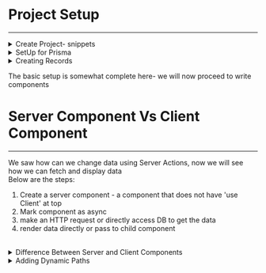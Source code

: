 # Project Setup
---------------
<details>
  <summary> Create Project- snippets </summary>
> npx create-next-app@latest


project name: snippets
<br />
all options yes but only last one no ==>  change default import alias : No

> cd snippets
</details>

<details>
  <summary> SetUp for Prisma </summary>
## prisma setup

> npm install prisma
<br />
> npx prisma init --datasource-provider sqlite  
<br />

(new folder prisma created parallel to src folder)

see in docs screenshot => prisma-setup.png

the newly created primsa folder has file schema.prisma it has below content

```javascript
// This is your Prisma schema file,
// learn more about it in the docs: https://pris.ly/d/prisma-schema

generator client {
  provider = "prisma-client-js"
}

datasource db {
  provider = "sqlite"
  url      = env("DATABASE_URL")
}
```

We will update this file and add below: 

```javascript
model Snippet {
  id Int @id @default(autoincrement())
  title String
  code String
}
```

We need to tell Prisma we want to use this defintion for SQlLite DB
so in terminal
 > npx prisma migrate dev

It will ask for "Enter a name for the new migration"
lets give this as -  add snippets
See in docs screenshot - sqlLite-db-name.png

</details>

<details>
  <summary> Creating Records</summary>
## Below are the steps for creating a record: 

1. Create Prisma Client to access DB
2. Create Form in SnipperCreatePage
3. Define a server action : this is a function that will be called when form is submitted
4. In Server action, validate the user's input and then create a new snippet
5. Redirects the user to homepage which lists all the snippets

<hr/>
<details>
  <summary> Step1: For creating prisma client  </summary>

in src folder - parallel to folder app => create a new folder db <br />
and inside that create a new file - index.ts <br />
add the below code :

index.ts(src -> db)
-------------------
```javascript
import { PrismaClient } from "@prisma/client";

export const db= new PrismaClient();
```
</details>

Step2: Create form in SnipperCreatePage
see file snippets -> src -> app -> snippets -> new -> page.tsx


Step3: Define a server action
We need to take information from form and need to create new record in DB

- Server Action - preferred way to change data in Next App
- it has close integration with HTML forms
- these are functions that will be called with values that a user entered into form

In SnippetCreatePage, we will import db at top and  before returning JSX we will create a async function


```javascript
 async function createSnippet(formData: FormData){
        // this needs to be a server action 
            'use server'; // next js will treat as server action

        // Check the user's inputs and make sure they are valid
            const title= formData.get('title') as string;
            const code= formData.get('code') as string;

        // create new record in DB
            const snippet= await db.snippet.create({
                data: {
                    title,
                    code
                }
            });
            console.log('snippet ', snippet);
            
        // redirect user back to the root route
        redirect('/');
    }
```

Also we will add this function createSnippet in form action


```javascript
 <form action={createSnippet}> .....
```

This is the first implementation of Server Action


Note:  why need server action ?
- see earlier working : See => 03-traditional-react-app.png
- what changes in next js: See => 04-nextjs-world.png
- the server action - createSnippet does not execute in user's browser but executes on server
  See => 05-how-server-action-works.png
  We can verify that the console.log :  console.log('snippet ', snippet);
  is printed in terminal only and not on browser


</details>

The basic setup is somewhat complete here- we will now proceed to write components
<br />

# Server Component Vs Client Component 
--------------------------------------
We saw how can we change data using Server Actions, now we will see how we can fetch and display data
<br />
Below are the steps: 
1. Create a server component - a component that does not have 'use Client' at top
2. Mark component as async
3. make an HTTP request or directly access DB to get the data
4. render data directly or pass to child component

<br />
<details>
  <summary> Difference Between Server and Client Components </summary>
  
Server component: 
When we work with Next JS some of our code runs on server and some on the client
<br />
So Next JS is composed of Server Component + Client Components
<br />

Server Components: 
- differs from traditional component gives better perforamce + UX
- closely integrated with Next JS
- all components by default in Next JS are server components
- can use async/await directly, no need to useState or useEffect for data fetching
- have few limitations- can't use any kind of hook
- cannot assign any event handler
  <br />
Note: As much as possbile we should prefer using Server components


<br />

Client Component
- same kind of React components we are usig earlier
- 'use client' at the top of file
- can use hooks and event handler
- generally cannot directly show a server component (some exception possible
  <br />
Note : use client component if need to use hook or event handler

Whenever browser make request to Next Server we need to send some HTML immediately <br />

See 06-ServerComp-and-ClientComp.png

### First request
In this case, Server Component (Parent) and Client Component(Child) is rendered in HTML file and send to user's browser
<br />
this HTML file has some plain HTML content inside it <br />
and a script tag inside it that tries to download JS from next server<br />

### Second request
The HTML files in client side browser makes request to next server and next server looks at all client components 
and extract JS from client component and send the extracted JS into browser
Note : even though client component is named "client", it gets rendered one time on server when user first make request


Now we will follow all the 4 steps mentioned above: 
1. Creating Server component
    In src- app - page.tsx
   <br />
since use client is not there its a server component only

2. mark component async

3. make an HTTP request or directly access DB to get the data
   <br />
   In this case we have to acccess DB

4. Render data directly or pass to child component
in this case we will render list of snippets

the comlete code for : src -> app -> page.tsx is below
```javascript
import {db} from '@/db';

export default async function Home() {
  const snippets= await db.snippet.findMany();
  const renderedSnippets= snippets.map((snippet) => {
    return (<div key={snippet.id}>
      {snippet.title}
    </div>)

  })
  return (
    <div>
      {renderedSnippets}
    </div>
  );
}
```

to test - http://localhost:3000/snippets/new
<br />
</details>


<details>
  <summary> Adding Dynamic Paths </summary>
Till now we saw:  <br/> 
- creating snippet
- fetching snippets
<br />
We will see how to view/edit/delete snippet <br />
<details>
<summary> View Snippet </summary>
  
To view snippet - we will make sure page url is /snippets/{snippedId}
<br />
inside src -> app -> snippets
<br />
create a new folder- [id] and then new file page.tsx
<br />

```javascript
import { notFound } from "next/navigation";
import { db } from "@/db"

interface SnippetShowPageProps {
    params: {
        id: string;
    }
}

export default async function SnippetShowPage(props:SnippetShowPageProps) {
    const snippet= await db.snippet.findFirst({
        where: {id: parseInt(props.params.id)}
    })
    console.log('SnippetShowPage => props: ', props)
    if(!snippet) {
        return notFound();
    }

    return(<div>{snippet.title}</div>)
}
```

To test : 
- http://localhost:3000/snippets/1 - will display snippet title
- http://localhost:3000/snippets/172 - will display not found page

</details>


<details>
<summary>Not Found Page </summary>
In the above code inside function SnippetShowPage , we saw below code :
<br />

> import { notFound } from "next/navigation";

This is from next - we can create our own Custom Not Found Page
<br />  
<ins> Note:   </ins>  **Please see screenshot 07-special-name-for-pages.png in docs folder**

path : snippets/src/app/snippets/[id] -> create a new file not-found.tsx
<br />

not-found.tsx
-------------
```javascript
export default function SnippetNotFoud() {
    return (
    <div>
        <h1 className='text-xl bold'> 
            Sorry, we could not find that particular snippet
        </h1>
    </div>
)}
```
<br />
To test : http://localhost:3000/snippets/172 : it wil show custom not found page
<br />


</details>

<details>
<summary>Loading Snippers </summary>
If we see screenshot 07-special-name-for-pages.png in docs folder, **loading.tsx** is the file name and its displayed when a server component is fetching some data
<br />
path : snippets/src/app/snippets/[id] -> create a new file loading.tsx
<br />

loading.tsx
-----------
```javascript
export default function SnippetLoadingPage() {
    return (
    <div>
        <h1 className='text-xl bold'> 
           Loading...
        </h1>
    </div>
)}
```
Since our database is local its very fast and Loading may not be visible so we will add some manual delay temporarily
In function **SnippetShowPage** in <br /> 
<ins> path : </ins>  snippets/src/app/snippets/[id]/page.tsx  <br/>
add below code before fetching data <br />
> await new Promise((r) => setTimeout(r,2000)); // temp code to show loading

To test : http://localhost:3000/snippets/1 : it wil show Loading... and then data for snippet <br />
</details>

<details>
<summary> Adding Link for Vew Snippets and Create New Snippet styles </summary>
In path:   src/app/page.tsx <br/>

we are only displaying title as : <br />


```javascript
    <div key={snippet.id}>
       {snippet.title}
    </div>
```
Lets remove this as add code for Links to View Snippets and Create New Snippets

```javascript
import Link from 'next/link';
import {db} from '@/db';


export default async function Home() {
  const snippets= await db.snippet.findMany();
  const renderedSnippets= snippets.map((snippet) => {
    return (
    <Link 
      key={snippet.id} 
      className='flex justify-between items-center p-2 border rounded'
      href={`/snippets/${snippet.id}`}
      >
        <div> {snippet.title} </div>
        <div>View</div>
    
  </Link>
    )})
  return (
    <div>
      <div className='flex m-2 justify-between items-center'>
        <h1 className='text-xl font-bold'> Snippets </h1>
        <Link href="/snippets/new" className='border p-2 rounded'> New </Link>
      </div>
      <div className="flex flex-col gap-2">{renderedSnippets}</div>
    </div>
  );
}
```

</details>

<details>
<summary> Styling View Snippet Page  </summary>
Lets add Edit and Delete Buttons and also display code snippets with styling <br />
In <ins>Path: </ins>   src/app/snippets/[id]/page.tsx <br/> 

  
</details>
</details>


